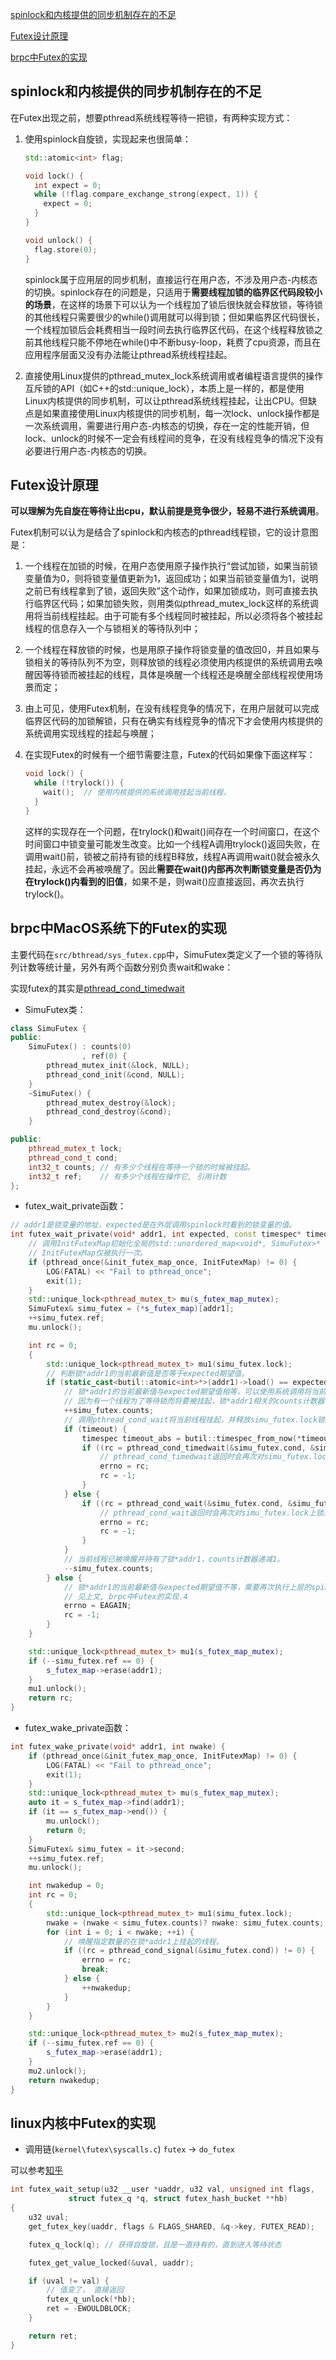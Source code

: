 [spinlock和内核提供的同步机制存在的不足](#spinlock和内核提供的同步机制存在的不足)

[Futex设计原理](#Futex设计原理)

[brpc中Futex的实现](#brpc中Futex的实现)

## spinlock和内核提供的同步机制存在的不足
在Futex出现之前，想要pthread系统线程等待一把锁，有两种实现方式：

1. 使用spinlock自旋锁，实现起来也很简单：

    ```c++
    std::atomic<int> flag;

    void lock() {
      int expect = 0;
      while (!flag.compare_exchange_strong(expect, 1)) {
        expect = 0;
      }
    }

    void unlock() {
      flag.store(0);
    }
    ```

   spinlock属于应用层的同步机制，直接运行在用户态，不涉及用户态-内核态的切换。spinlock存在的问题是，只适用于**需要线程加锁的临界区代码段较小的场景**，在这样的场景下可以认为一个线程加了锁后很快就会释放锁，等待锁的其他线程只需要很少的while()调用就可以得到锁；但如果临界区代码很长，一个线程加锁后会耗费相当一段时间去执行临界区代码，在这个线程释放锁之前其他线程只能不停地在while()中不断busy-loop，耗费了cpu资源，而且在应用程序层面又没有办法能让pthread系统线程挂起。

2. 直接使用Linux提供的pthread_mutex_lock系统调用或者编程语言提供的操作互斥锁的API（如C++的std::unique_lock），本质上是一样的，都是使用Linux内核提供的同步机制，可以让pthread系统线程挂起，让出CPU。但缺点是如果直接使用Linux内核提供的同步机制，每一次lock、unlock操作都是一次系统调用，需要进行用户态-内核态的切换，存在一定的性能开销，但lock、unlock的时候不一定会有线程间的竞争，在没有线程竞争的情况下没有必要进行用户态-内核态的切换。

## Futex设计原理

**可以理解为先自旋在等待让出cpu，默认前提是竞争很少，轻易不进行系统调用**。

Futex机制可以认为是结合了spinlock和内核态的pthread线程锁，它的设计意图是：

1. 一个线程在加锁的时候，在用户态使用原子操作执行“尝试加锁，如果当前锁变量值为0，则将锁变量值更新为1，返回成功；如果当前锁变量值为1，说明之前已有线程拿到了锁，返回失败”这个动作，如果加锁成功，则可直接去执行临界区代码；如果加锁失败，则用类似pthread_mutex_lock这样的系统调用将当前线程挂起。由于可能有多个线程同时被挂起，所以必须将各个被挂起线程的信息存入一个与锁相关的等待队列中；

2. 一个线程在释放锁的时候，也是用原子操作将锁变量的值改回0，并且如果与锁相关的等待队列不为空，则释放锁的线程必须使用内核提供的系统调用去唤醒因等待锁而被挂起的线程，具体是唤醒一个线程还是唤醒全部线程视使用场景而定；

3. 由上可见，使用Futex机制，在没有线程竞争的情况下，在用户层就可以完成临界区代码的加锁解锁，只有在确实有线程竞争的情况下才会使用内核提供的系统调用实现线程的挂起与唤醒；

4. 在实现Futex的时候有一个细节需要注意，Futex的代码如果像下面这样写：

   ```c++
   void lock() {
     while (!trylock()) {
       wait();  // 使用内核提供的系统调用挂起当前线程。
     }
   }
   ```
   
   这样的实现存在一个问题，在trylock()和wait()间存在一个时间窗口，在这个时间窗口中锁变量可能发生改变。比如一个线程A调用trylock()返回失败，在调用wait()前，锁被之前持有锁的线程B释放，线程A再调用wait()就会被永久挂起，永远不会再被唤醒了。因此**需要在wait()内部再次判断锁变量是否仍为在trylock()内看到的旧值**，如果不是，则wait()应直接返回，再次去执行trylock()。

## brpc中MacOS系统下的Futex的实现
主要代码在`src/bthread/sys_futex.cpp`中，SimuFutex类定义了一个锁的等待队列计数等统计量，另外有两个函数分别负责wait和wake：

实现futex的其实是[pthread_cond_timedwait](#https://zhuanlan.zhihu.com/p/537864266)

- SimuFutex类：

```c++
class SimuFutex {
public:
    SimuFutex() : counts(0)
                , ref(0) {
        pthread_mutex_init(&lock, NULL);
        pthread_cond_init(&cond, NULL);
    }
    ~SimuFutex() {
        pthread_mutex_destroy(&lock);
        pthread_cond_destroy(&cond);
    }

public:
    pthread_mutex_t lock;
    pthread_cond_t cond;
    int32_t counts; // 有多少个线程在等待一个锁的时候被挂起。
    int32_t ref;    // 有多少个线程在操作它, 引用计数
};
```

- futex_wait_private函数：

```c++
// addr1是锁变量的地址，expected是在外层调用spinlock时看到的锁变量的值。
int futex_wait_private(void* addr1, int expected, const timespec* timeout) {
    // 调用InitFutexMap初始化全局的std::unordered_map<void*, SimuFutex>* 类型的s_futex_map，
    // InitFutexMap仅被执行一次。
    if (pthread_once(&init_futex_map_once, InitFutexMap) != 0) {
        LOG(FATAL) << "Fail to pthread_once";
        exit(1);
    }
    std::unique_lock<pthread_mutex_t> mu(s_futex_map_mutex);
    SimuFutex& simu_futex = (*s_futex_map)[addr1];
    ++simu_futex.ref;
    mu.unlock();

    int rc = 0;
    {
        std::unique_lock<pthread_mutex_t> mu1(simu_futex.lock);
        // 判断锁*addr1的当前最新值是否等于expected期望值。
        if (static_cast<butil::atomic<int>*>(addr1)->load() == expected) {
            // 锁*addr1的当前最新值与expected期望值相等，可以使用系统调用将当前线程挂起。
            // 因为有一个线程为了等待锁而将要被挂起，锁*addr1相关的counts计数器需要递增1。
            ++simu_futex.counts;
            // 调用pthread_cond_wait将当前线程挂起，并释放simu_futex.lock锁。
            if (timeout) {
                timespec timeout_abs = butil::timespec_from_now(*timeout);
                if ((rc = pthread_cond_timedwait(&simu_futex.cond, &simu_futex.lock, &timeout_abs)) != 0) {
                    // pthread_cond_timedwait返回时会再次对simu_futex.lock上锁。
                    errno = rc;
                    rc = -1;
                }
            } else {
                if ((rc = pthread_cond_wait(&simu_futex.cond, &simu_futex.lock)) != 0) {
                    // pthread_cond_wait返回时会再次对simu_futex.lock上锁。
                    errno = rc;
                    rc = -1;
                }
            }
            // 当前线程已被唤醒并持有了锁*addr1，counts计数器递减1。
            --simu_futex.counts;
        } else {
            // 锁*addr1的当前最新值与expected期望值不等，需要再次执行上层的spinlock。
            // 见上文, brpc中Futex的实现.4
            errno = EAGAIN;
            rc = -1;
        }
    }

    std::unique_lock<pthread_mutex_t> mu1(s_futex_map_mutex);
    if (--simu_futex.ref == 0) {
        s_futex_map->erase(addr1);
    }
    mu1.unlock();
    return rc;
}
```

- futex_wake_private函数：

```c++
int futex_wake_private(void* addr1, int nwake) {
    if (pthread_once(&init_futex_map_once, InitFutexMap) != 0) {
        LOG(FATAL) << "Fail to pthread_once";
        exit(1);
    }
    std::unique_lock<pthread_mutex_t> mu(s_futex_map_mutex);
    auto it = s_futex_map->find(addr1);
    if (it == s_futex_map->end()) {
        mu.unlock();
        return 0;
    }
    SimuFutex& simu_futex = it->second;
    ++simu_futex.ref;
    mu.unlock();

    int nwakedup = 0;
    int rc = 0;
    {
        std::unique_lock<pthread_mutex_t> mu1(simu_futex.lock);
        nwake = (nwake < simu_futex.counts)? nwake: simu_futex.counts;
        for (int i = 0; i < nwake; ++i) {
            // 唤醒指定数量的在锁*addr1上挂起的线程。
            if ((rc = pthread_cond_signal(&simu_futex.cond)) != 0) {
                errno = rc;
                break;
            } else {
                ++nwakedup;
            }
        }
    }

    std::unique_lock<pthread_mutex_t> mu2(s_futex_map_mutex);
    if (--simu_futex.ref == 0) {
        s_futex_map->erase(addr1);
    }
    mu2.unlock();
    return nwakedup;
}
```
## linux内核中Futex的实现

- 调用链(`kernel\futex\syscalls.c`) `futex` -> `do_futex`

可以参考[知乎](#https://zhuanlan.zhihu.com/p/537864266)

```c++
int futex_wait_setup(u32 __user *uaddr, u32 val, unsigned int flags,
		     struct futex_q *q, struct futex_hash_bucket **hb)
{
    u32 uval;
    get_futex_key(uaddr, flags & FLAGS_SHARED, &q->key, FUTEX_READ);

    futex_q_lock(q); // 获得自旋锁，且是一直持有的，直到进入等待状态

    futex_get_value_locked(&uval, uaddr);

    if (uval != val) {
        // 值变了， 直接返回
        futex_q_unlock(*hb);
        ret = -EWOULDBLOCK;
    }

    return ret;
}

```